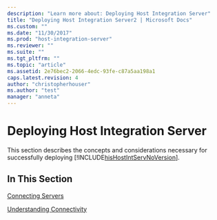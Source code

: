 ```yaml
---
description: "Learn more about: Deploying Host Integration Server"
title: "Deploying Host Integration Server2 | Microsoft Docs"
ms.custom: ""
ms.date: "11/30/2017"
ms.prod: "host-integration-server"
ms.reviewer: ""
ms.suite: ""
ms.tgt_pltfrm: ""
ms.topic: "article"
ms.assetid: 2e76bec2-2066-4edc-93fe-c87a5aa198a1
caps.latest.revision: 4
author: "christopherhouser"
ms.author: "test"
manager: "anneta"
---
```

# Deploying Host Integration Server
This section describes the concepts and considerations necessary for successfully deploying [!INCLUDE[hisHostIntServNoVersion](../includes/hishostintservnoversion-md.md)].  
  
## In This Section  
 [Connecting Servers](../core/connecting-servers2.md)  
  
 [Understanding Connectivity](../core/understanding-connectivity1.md)
